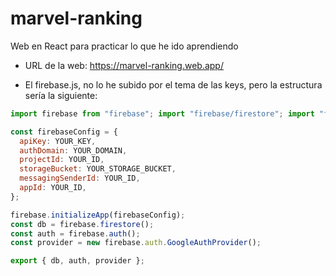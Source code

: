 # marvel-ranking

Web en React para practicar lo que he ido aprendiendo
- URL de la web: https://marvel-ranking.web.app/

- El firebase.js, no lo he subido por el tema de las keys, pero la estructura sería la siguiente:

```javascript
import firebase from "firebase"; import "firebase/firestore"; import "firebase/auth";

const firebaseConfig = { 
  apiKey: YOUR_KEY, 
  authDomain: YOUR_DOMAIN, 
  projectId: YOUR_ID, 
  storageBucket: YOUR_STORAGE_BUCKET, 
  messagingSenderId: YOUR_ID, 
  appId: YOUR_ID, 
};

firebase.initializeApp(firebaseConfig);
const db = firebase.firestore();
const auth = firebase.auth(); 
const provider = new firebase.auth.GoogleAuthProvider();

export { db, auth, provider };
```
